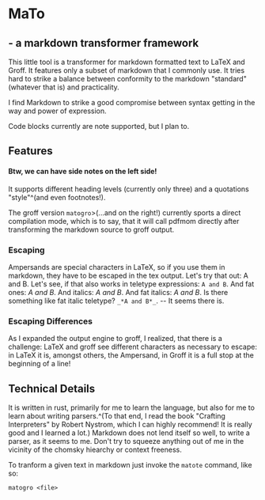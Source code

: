 # MaTo
##  - a  markdown   transformer   framework

This little tool is a transformer for markdown formatted text to LaTeX and Groff. It
features only a subset of markdown that I commonly use. It tries hard to strike
a balance between conformity to the markdown "standard" (whatever that is) and
practicality.

I find Markdown to strike a good compromise between syntax getting in the way
and power of expression.

Code blocks currently are note supported, but I plan to.

## Features

#### Btw, we can have side notes on the left side!

It supports different heading levels (currently only three) and a quotations
"style"^(and even footnotes!). 

The groff version `matogro`>(...and on the right!) currently sports a
direct compilation mode, which is to say, that it will call pdfmom directly
after transforming the markdown source to groff output.

### Escaping

Ampersands are special characters in LaTeX, so if
you use them in markdown, they have to be escaped in the tex output. Let's try
that out: A and B. Let's see, if that also works in teletype expressions: `A and B`. And
fat ones: *A and B*. And italics: _A and B_. And fat italics: *_A and B_*. Is there
something like fat italic teletype? `_*A and B*_`. -- It seems there is.

### Escaping Differences

As I expanded the output engine to groff, I realized, that there is a challenge:
LaTeX and groff see different characters as necessary to escape: in LaTeX it is,
amongst others, the Ampersand, in Groff it is a full stop at the beginning of a line!

## Technical Details

It is written in rust, primarily for me to learn the language, but also for me
to learn about writing parsers.^(To that end, I read the book "Crafting
Interpreters" by Robert Nystrom, which I can highly recommend! It is really good
and I learned a lot.) Markdown does not lend itself so well, to write a parser,
as it seems to me. Don't try to squeeze anything out of me in the vicinity of
the chomsky hiearchy or context freeness. 

To tranform a given text in markdown just invoke the `matote` command, like so:

```
matogro <file>
```
